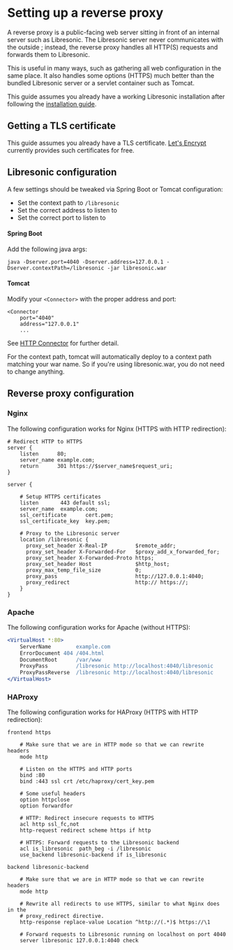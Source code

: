 # Setting up a reverse proxy

A reverse proxy is a public-facing web server sitting in front of an internal
server such as Libresonic. The Libresonic server never communicates with the
outside ; instead, the reverse proxy handles all HTTP(S) requests and forwards
them to Libresonic.

This is useful in many ways, such as gathering all web configuration in the
same place. It also handles some options (HTTPS) much better than the bundled
Libresonic server or a servlet container such as Tomcat.

This guide assumes you already have a working Libresonic installation after
following the [installation guide](documentation/INSTALL.md).

## Getting a TLS certificate

This guide assumes you already have a TLS certificate. [Let's
Encrypt](https://letsencrypt.org) currently provides such certificates for
free.

## Libresonic configuration

A few settings should be tweaked via Spring Boot or Tomcat
configuration:

  - Set the context path to `/libresonic`
  - Set the correct address to listen to
  - Set the correct port to listen to

#### Spring Boot

Add the following java args:

```java -Dserver.port=4040 -Dserver.address=127.0.0.1 -Dserver.contextPath=/libresonic -jar libresonic.war```

#### Tomcat
Modify your `<Connector>` with the proper address and port:

```
<Connector 
    port="4040" 
    address="127.0.0.1"
    ...
```
See [HTTP Connector](https://tomcat.apache.org/tomcat-7.0-doc/config/http.html) for further detail.

For the context path, tomcat will automatically deploy to a context path matching your war name. So if you're using 
libresonic.war, you do not need to change anything.

## Reverse proxy configuration

### Nginx

The following configuration works for Nginx (HTTPS with HTTP redirection):

```nginx
# Redirect HTTP to HTTPS
server {
    listen      80;
    server_name example.com;
    return      301 https://$server_name$request_uri;
}

server {

    # Setup HTTPS certificates
    listen       443 default ssl;
    server_name  example.com;
    ssl_certificate      cert.pem;
    ssl_certificate_key  key.pem;

    # Proxy to the Libresonic server
    location /libresonic {
      proxy_set_header X-Real-IP         $remote_addr;
      proxy_set_header X-Forwarded-For   $proxy_add_x_forwarded_for;
      proxy_set_header X-Forwarded-Proto https;
      proxy_set_header Host              $http_host;
      proxy_max_temp_file_size           0;
      proxy_pass                         http://127.0.0.1:4040;
      proxy_redirect                     http:// https://;
    }
}
```

### Apache

The following configuration works for Apache (without HTTPS):

```apache
<VirtualHost *:80>
    ServerName        example.com
    ErrorDocument 404 /404.html
    DocumentRoot      /var/www
    ProxyPass         /libresonic http://localhost:4040/libresonic
    ProxyPassReverse  /libresonic http://localhost:4040/libresonic
</VirtualHost>
```

### HAProxy

The following configuration works for HAProxy (HTTPS with HTTP redirection):

```haproxy
frontend https

    # Make sure that we are in HTTP mode so that we can rewrite headers
    mode http

    # Listen on the HTTPS and HTTP ports
    bind :80
    bind :443 ssl crt /etc/haproxy/cert_key.pem

    # Some useful headers
    option httpclose
    option forwardfor

    # HTTP: Redirect insecure requests to HTTPS
    acl http ssl_fc,not
    http-request redirect scheme https if http

    # HTTPS: Forward requests to the Libresonic backend
    acl is_libresonic  path_beg -i /libresonic
    use_backend libresonic-backend if is_libresonic

backend libresonic-backend

    # Make sure that we are in HTTP mode so that we can rewrite headers
    mode http

    # Rewrite all redirects to use HTTPS, similar to what Nginx does in the
    # proxy_redirect directive.
    http-response replace-value Location ^http://(.*)$ https://\1

    # Forward requests to Libresonic running on localhost on port 4040
    server libresonic 127.0.0.1:4040 check
```
